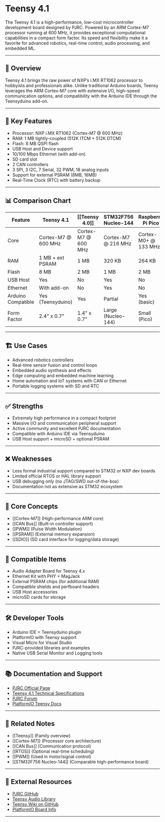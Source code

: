 # Teensy 4.1

The Teensy 4.1 is a high-performance, low-cost microcontroller development board designed by PJRC. Powered by an ARM Cortex-M7 processor running at 600 MHz, it provides exceptional computational capabilities in a compact form factor. Its speed and flexibility make it a favorite for advanced robotics, real-time control, audio processing, and embedded ML.

---

## 🧠 Overview

Teensy 4.1 brings the raw power of NXP’s i.MX RT1062 processor to hobbyists and professionals alike. Unlike traditional Arduino boards, Teensy leverages the ARM Cortex-M7 core with extensive I/O, high-speed communication options, and compatibility with the Arduino IDE through the Teensyduino add-on.

---

## 🧰 Key Features

- Processor: NXP i.MX RT1062 (Cortex-M7 @ 600 MHz)
- RAM: 1 MB tightly-coupled (512K ITCM + 512K DTCM)
- Flash: 8 MB QSPI flash
- USB Host and Device support
- 10/100 Mbps Ethernet (with add-on)
- SD card slot
- 2 CAN controllers
- 3 SPI, 3 I2C, 7 Serial, 32 PWM, 18 analog inputs
- Support for external PSRAM (8MB, 16MB)
- Real-Time Clock (RTC) with battery backup

---

## 📊 Comparison Chart

| Feature                | Teensy 4.1         | [[Teensy 4.0]]     | STM32F756 Nucleo-144 | Raspberry Pi Pico  | ESP32-DevKitC       |
|------------------------|--------------------|----------------|----------------------|---------------------|----------------------|
| Core                   | Cortex-M7 @ 600 MHz| Cortex-M7 @ 600 MHz | Cortex-M7 @ 216 MHz | Cortex-M0+ @ 133 MHz| Xtensa LX6 @ 240 MHz |
| RAM                    | 1 MB + ext PSRAM   | 1 MB           | 320 KB               | 264 KB              | ~520 KB              |
| Flash                  | 8 MB               | 2 MB           | 1 MB                 | 2 MB                | 4 MB                 |
| USB Host               | Yes                | No             | Yes                  | No                  | Yes                  |
| Ethernet               | With add-on        | No             | Yes                  | No                  | Yes                  |
| Arduino Compatible     | Yes (Teensyduino)  | Yes            | Partial              | Yes (basic)         | Yes                  |
| Form Factor            | 2.4" x 0.7"        | 1.4" x 0.7"    | Large (Nucleo-144)   | Small (Pico)        | Medium               |

---

## 🏗️ Use Cases

- Advanced robotics controllers
- Real-time sensor fusion and control loops
- Embedded audio synthesis and effects
- Edge computing and embedded machine learning
- Home automation and IoT systems with CAN or Ethernet
- Portable logging systems with SD and RTC

---

## ✅ Strengths

- Extremely high performance in a compact footprint
- Massive I/O and communication peripheral support
- Active community and excellent PJRC documentation
- Compatible with Arduino IDE via Teensyduino
- USB Host support + microSD + optional PSRAM

---

## ❌ Weaknesses

- Less formal industrial support compared to STM32 or NXP dev boards
- Limited official RTOS or HAL library support
- USB debugging only (no JTAG/SWD out-of-the-box)
- Documentation not as extensive as STM32 ecosystem

---

## 🧠 Core Concepts

- [[Cortex-M7]] (High-performance ARM core)
- [[CAN Bus]] (Built-in controller support)
- [[PWM]] (Pulse Width Modulation)
- [[PSRAM]] (External memory expansion)
- [[SDIO]] (SD card interface for logging/data storage)

---

## 🧩 Compatible Items

- Audio Adapter Board for Teensy 4.x
- Ethernet Kit with PHY + MagJack
- External PSRAM chips (for additional RAM)
- Compatible shields and perfboard headers
- USB Host accessories
- microSD cards for storage

---

## 🛠️ Developer Tools

- Arduino IDE + Teensyduino plugin
- PlatformIO with Teensy support
- Visual Micro for Visual Studio
- PJRC-provided libraries and examples
- Native USB Serial Monitor and Logging tools

---

## 📚 Documentation and Support

- [PJRC Official Page](https://www.pjrc.com/store/teensy41.html)
- [Teensy 4.1 Technical Specifications](https://www.pjrc.com/teensy/techspecs.html)
- [PJRC Forum](https://forum.pjrc.com/)
- [PlatformIO Teensy Docs](https://docs.platformio.org/en/latest/boards/teensy/teensy41.html)

---

## 🧩 Related Notes

- [[Teensy]] (Family overview)
- [[Cortex-M7]] (Processor core architecture)
- [[CAN Bus]] (Communication protocol)
- [[RTOS]] (Optional real-time scheduling)
- [[PWM]] (Used in motor/signal control)
- [[STM32F756 Nucleo-144]] (Comparable high-performance board)

---

## 🔗 External Resources

- [PJRC GitHub](https://github.com/PaulStoffregen)
- [Teensy Audio Library](https://www.pjrc.com/teensy/td_libs_Audio.html)
- [Teensy Wiki on GitHub](https://github.com/PaulStoffregen/cores/wiki)
- [PlatformIO Board Info](https://platformio.org/boards/teensy/teensy41)

---
